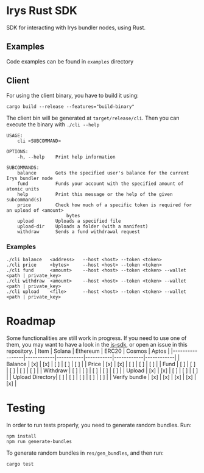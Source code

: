 # Irys Rust SDK
SDK for interacting with Irys bundler nodes, using Rust.

## Examples
Code examples can be found in `examples` directory

## Client
For using the client binary, you have to build it using: 
```
cargo build --release --features="build-binary"
```

The client bin will be generated at `target/release/cli`. Then you can execute the binary with `./cli --help`

```
USAGE:
    cli <SUBCOMMAND>

OPTIONS:
    -h, --help    Print help information

SUBCOMMANDS:
    balance       Gets the specified user's balance for the current Irys bundler node
    fund          Funds your account with the specified amount of atomic units
    help          Print this message or the help of the given subcommand(s)
    price         Check how much of a specific token is required for an upload of <amount>
                      bytes
    upload        Uploads a specified file
    upload-dir    Uploads a folder (with a manifest)
    withdraw      Sends a fund withdrawal request
```
### Examples
```
./cli balance   <address>   --host <host> --token <token>
./cli price     <bytes>     --host <host> --token <token>
./cli fund      <amount>    --host <host> --token <token> --wallet <path | private_key>
./cli withdraw  <amount>    --host <host> --token <token> --wallet <path | private_key>
./cli upload    <file>      --host <host> --token <token> --wallet <path | private_key>
```

# Roadmap
Some functionalities are still work in progress. If you need to use one of them, you may want to have a look in the [js-sdk](https://github.com/Irys-xyz/js-sdk), or open an issue in this repository.
| Item            | Solana     | Ethereum  | ERC20     | Cosmos     | Aptos      |
|-----------------|------------|-----------|-----------|------------|------------|
| Balance         | [x]        | [x]       | [ ]       | [ ]        | [ ]        |
| Price           | [x]        | [x]       | [ ]       | [ ]        | [ ]        |
| Fund            | [ ]        | [ ]       | [ ]       | [ ]        | [ ]        |
| Withdraw        | [ ]        | [ ]       | [ ]       | [ ]        | [ ]        |
| Upload          | [x]        | [x]       | [ ]       | [ ]        | [ ]        |
| Upload Directory| [ ]        | [ ]       | [ ]       | [ ]        | [ ]        |
| Verify bundle   | [x]        | [x]       | [x]       | [x]        | [x]        |

# Testing
In order to run tests properly, you need to generate random bundles. Run:
```
npm install
npm run generate-bundles
```
To generate random bundles in `res/gen_bundles`, and then run:
```
cargo test
```